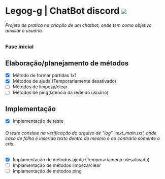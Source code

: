 # Legog-g  | ChatBot discord ![](https://travis-ci.org/iTGabriel/bot_discordthsgame.svg?branch=master)

###### Projeto de pratica na criação de um chatbot, onde tem como objetivo auxiliar o usuário.

### Fase inicial

## Elaboração/planejamento de métodos
- [x] Método de formar partidas 1x1
- [x] Métodos de ajuda (Temporariamente desativado)
- [ ] Métodos de limpeza/clear
- [ ] Métodos de ping(latencia da rede do usuário)

## Implementação
- [x] Implementação de teste 
###### O teste consiste na verificação do arquivo de "log" 'text_main.txt', onde caso de falha é inserido texto dentro do mesmo e ao contrário somente o cria.
- [x] Implamentação de métodos ajuda (Temporariamente desativado)
- [ ] Implamentação de métodos limpeza/clear
- [ ] Implamentação de métodos ping